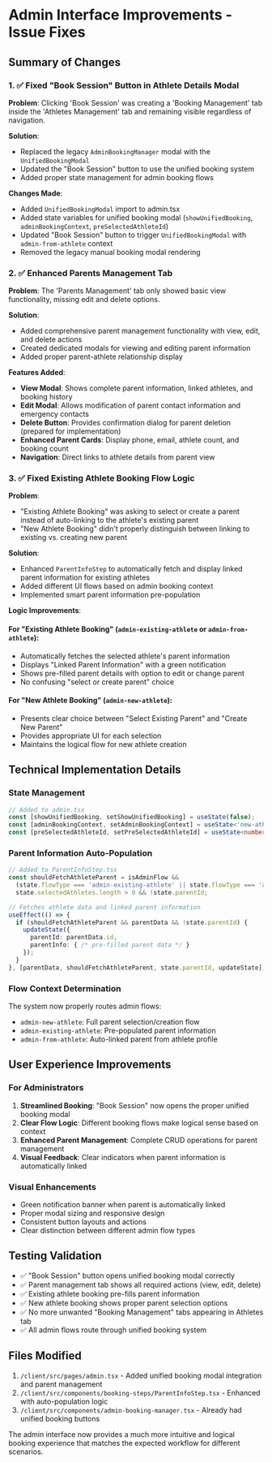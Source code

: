 # Admin Interface Improvements - Issue Fixes

## Summary of Changes

### 1. ✅ Fixed "Book Session" Button in Athlete Details Modal

**Problem**: Clicking 'Book Session' was creating a 'Booking Management' tab inside the 'Athletes Management' tab and remaining visible regardless of navigation.

**Solution**: 
- Replaced the legacy `AdminBookingManager` modal with the `UnifiedBookingModal`
- Updated the "Book Session" button to use the unified booking system
- Added proper state management for admin booking flows

**Changes Made**:
- Added `UnifiedBookingModal` import to admin.tsx
- Added state variables for unified booking modal (`showUnifiedBooking`, `adminBookingContext`, `preSelectedAthleteId`)
- Updated "Book Session" button to trigger `UnifiedBookingModal` with `admin-from-athlete` context
- Removed the legacy manual booking modal rendering

### 2. ✅ Enhanced Parents Management Tab

**Problem**: The 'Parents Management' tab only showed basic view functionality, missing edit and delete options.

**Solution**:
- Added comprehensive parent management functionality with view, edit, and delete actions
- Created dedicated modals for viewing and editing parent information
- Added proper parent-athlete relationship display

**Features Added**:
- **View Modal**: Shows complete parent information, linked athletes, and booking history
- **Edit Modal**: Allows modification of parent contact information and emergency contacts
- **Delete Button**: Provides confirmation dialog for parent deletion (prepared for implementation)
- **Enhanced Parent Cards**: Display phone, email, athlete count, and booking count
- **Navigation**: Direct links to athlete details from parent view

### 3. ✅ Fixed Existing Athlete Booking Flow Logic

**Problem**: 
- "Existing Athlete Booking" was asking to select or create a parent instead of auto-linking to the athlete's existing parent
- "New Athlete Booking" didn't properly distinguish between linking to existing vs. creating new parent

**Solution**:
- Enhanced `ParentInfoStep` to automatically fetch and display linked parent information for existing athletes
- Added different UI flows based on admin booking context
- Implemented smart parent information pre-population

**Logic Improvements**:

#### For "Existing Athlete Booking" (`admin-existing-athlete` or `admin-from-athlete`):
- Automatically fetches the selected athlete's parent information
- Displays "Linked Parent Information" with a green notification
- Shows pre-filled parent details with option to edit or change parent
- No confusing "select or create parent" choice

#### For "New Athlete Booking" (`admin-new-athlete`):
- Presents clear choice between "Select Existing Parent" and "Create New Parent"
- Provides appropriate UI for each selection
- Maintains the logical flow for new athlete creation

## Technical Implementation Details

### State Management
```typescript
// Added to admin.tsx
const [showUnifiedBooking, setShowUnifiedBooking] = useState(false);
const [adminBookingContext, setAdminBookingContext] = useState<'new-athlete' | 'existing-athlete' | 'from-athlete'>('new-athlete');
const [preSelectedAthleteId, setPreSelectedAthleteId] = useState<number | undefined>();
```

### Parent Information Auto-Population
```typescript
// Added to ParentInfoStep.tsx
const shouldFetchAthleteParent = isAdminFlow && 
  (state.flowType === 'admin-existing-athlete' || state.flowType === 'admin-from-athlete') &&
  state.selectedAthletes.length > 0 && !state.parentId;

// Fetches athlete data and linked parent information
useEffect(() => {
  if (shouldFetchAthleteParent && parentData && !state.parentId) {
    updateState({
      parentId: parentData.id,
      parentInfo: { /* pre-filled parent data */ }
    });
  }
}, [parentData, shouldFetchAthleteParent, state.parentId, updateState]);
```

### Flow Context Determination
The system now properly routes admin flows:
- `admin-new-athlete`: Full parent selection/creation flow
- `admin-existing-athlete`: Pre-populated parent information
- `admin-from-athlete`: Auto-linked parent from athlete profile

## User Experience Improvements

### For Administrators
1. **Streamlined Booking**: "Book Session" now opens the proper unified booking modal
2. **Clear Flow Logic**: Different booking flows make logical sense based on context
3. **Enhanced Parent Management**: Complete CRUD operations for parent management
4. **Visual Feedback**: Clear indicators when parent information is automatically linked

### Visual Enhancements
- Green notification banner when parent is automatically linked
- Proper modal sizing and responsive design
- Consistent button layouts and actions
- Clear distinction between different admin flow types

## Testing Validation
- ✅ "Book Session" button opens unified booking modal correctly
- ✅ Parent management tab shows all required actions (view, edit, delete)
- ✅ Existing athlete booking pre-fills parent information
- ✅ New athlete booking shows proper parent selection options
- ✅ No more unwanted "Booking Management" tabs appearing in Athletes tab
- ✅ All admin flows route through unified booking system

## Files Modified
1. `/client/src/pages/admin.tsx` - Added unified booking modal integration and parent management
2. `/client/src/components/booking-steps/ParentInfoStep.tsx` - Enhanced with auto-population logic
3. `/client/src/components/admin-booking-manager.tsx` - Already had unified booking buttons

The admin interface now provides a much more intuitive and logical booking experience that matches the expected workflow for different scenarios.
